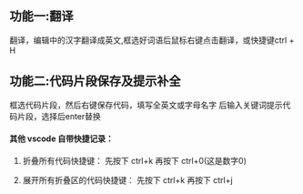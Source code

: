 ## 功能一:翻译

翻译，编辑中的汉字翻译成英文,框选好词语后鼠标右键点击翻译，或快捷键ctrl + H

## 功能二:代码片段保存及提示补全

框选代码片段，然后右键保存代码，填写全英文或字母名字
后输入关键词提示代码片段，选择后enter替换


#### 其他 vscode 自带快捷记录：

1. 折叠所有代码快捷键： 先按下 ctrl+k 再按下 ctrl+0(这是数字0)

2. 展开所有折叠区的代码快捷键： 先按下 ctrl+k 再按下 ctrl+j
